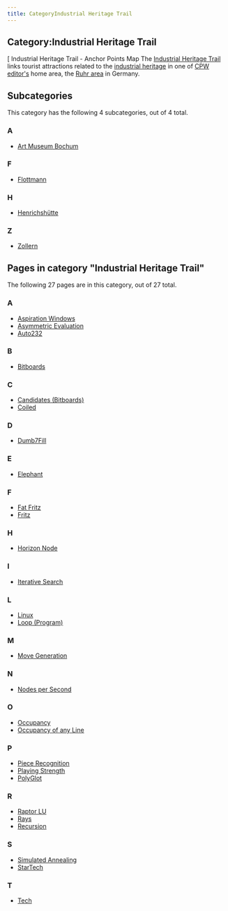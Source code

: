 ```yaml
---
title: CategoryIndustrial Heritage Trail
---
```

## Category:Industrial Heritage Trail



\[ Industrial Heritage Trail - Anchor Points Map
The [Industrial Heritage Trail](https://en.wikipedia.org/wiki/Industrial_Heritage_Trail) links tourist attractions related to the [industrial heritage](https://en.wikipedia.org/wiki/Industrial_heritage) in one of [CPW editor's](Gerd_Isenberg "Gerd Isenberg") home area, the [Ruhr area](https://en.wikipedia.org/wiki/Ruhr) in Germany.

## Subcategories

This category has the following 4 subcategories, out of 4 total.

### A

- [Art Museum Bochum](Category:Art_Museum_Bochum "Category:Art Museum Bochum")

### F

- [Flottmann](Category:Flottmann "Category:Flottmann")

### H

- [Henrichshütte](Category:Henrichsh%C3%BCtte "Category:Henrichshütte")

### Z

- [Zollern](Category:Zollern "Category:Zollern")

## Pages in category "Industrial Heritage Trail"

The following 27 pages are in this category, out of 27 total.

### A

- [Aspiration Windows](Aspiration_Windows "Aspiration Windows")
- [Asymmetric Evaluation](Asymmetric_Evaluation "Asymmetric Evaluation")
- [Auto232](Auto232 "Auto232")

### B

- [Bitboards](Bitboards "Bitboards")

### C

- [Candidates (Bitboards)](</Candidates_(Bitboards)> "Candidates (Bitboards)")
- [Coiled](Coiled "Coiled")

### D

- [Dumb7Fill](Dumb7Fill "Dumb7Fill")

### E

- [Elephant](Elephant "Elephant")

### F

- [Fat Fritz](Fat_Fritz "Fat Fritz")
- [Fritz](Fritz "Fritz")

### H

- [Horizon Node](Horizon_Node "Horizon Node")

### I

- [Iterative Search](Iterative_Search "Iterative Search")

### L

- [Linux](Linux "Linux")
- [Loop (Program)](</Loop_(Program)> "Loop (Program)")

### M

- [Move Generation](Move_Generation "Move Generation")

### N

- [Nodes per Second](Nodes_per_Second "Nodes per Second")

### O

- [Occupancy](Occupancy "Occupancy")
- [Occupancy of any Line](Occupancy_of_any_Line "Occupancy of any Line")

### P

- [Piece Recognition](Piece_Recognition "Piece Recognition")
- [Playing Strength](Playing_Strength "Playing Strength")
- [PolyGlot](PolyGlot "PolyGlot")

### R

- [Raptor LU](Raptor_LU "Raptor LU")
- [Rays](Rays "Rays")
- [Recursion](Recursion "Recursion")

### S

- [Simulated Annealing](Simulated_Annealing "Simulated Annealing")
- [StarTech](StarTech "StarTech")

### T

- [Tech](Tech "Tech")

